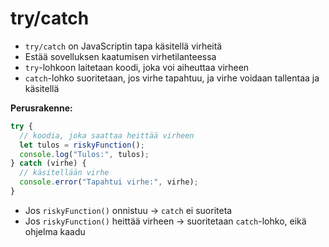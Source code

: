 # try/catch

- `try/catch` on JavaScriptin tapa käsitellä virheitä
- Estää sovelluksen kaatumisen virhetilanteessa
- `try`-lohkoon laitetaan koodi, joka voi aiheuttaa virheen
- `catch`-lohko suoritetaan, jos virhe tapahtuu, ja virhe voidaan tallentaa ja käsitellä

**Perusrakenne:**

```javascript
try {
  // koodia, joka saattaa heittää virheen
  let tulos = riskyFunction();
  console.log("Tulos:", tulos);
} catch (virhe) {
  // käsitellään virhe
  console.error("Tapahtui virhe:", virhe);
}
```

- Jos `riskyFunction()` onnistuu → `catch` ei suoriteta
- Jos `riskyFunction()` heittää virheen → suoritetaan `catch`-lohko, eikä ohjelma kaadu
